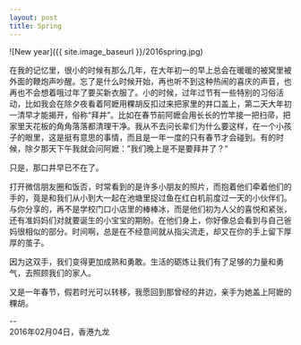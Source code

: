 ```yaml
---
layout: post
title: Spring
---
```

![New year]({{ site.image_baseurl }}/2016spring.jpg)

在我的记忆里，很小的时候有那么几年，在大年初一的早上总会在暖暖的被窝里被外面的鞭炮声吵醒。忘了是什么时候开始，再也听不到这种热闹的喜庆的声音，也再也不会想着哦过年了要买新衣服了。小的时候，过年过节有一些特别的习俗活动，比如我会在除夕夜看着阿嬷用粿胡反扣过来把家里的井口盖上，第二天大年初一清早才能揭开，俗称“拜井”。比如在春节前阿嬷会用长长的竹竿接一把扫帚，把家里天花板的角角落落都清理干净。我从不去问长辈们为什么要这样，在一个小孩子的眼里，这是挺有意思的事情，而且是一年一度的只有春节才会碰到。有的时候，除夕那天下午我就会问阿嬷：”我们晚上是不是要拜井了？”

只是，那口井早已不在了。

打开微信朋友圈和饭否，时常看到的是许多小朋友的照片，而抱着他们牵着他们的手的，竟是和我们从小到大一起在池塘里捉过鱼在红白机前度过一天的小伙伴们。与你分享的，再不是学校门口小店里的棒棒冰，而是他们初为人父的喜悦和紧张，还有准妈妈们对就要诞生的小宝宝的期盼。在他们身上，你好像总会看到与自己爸妈很相似的部分。时间啊，总是在不经意间就从指尖流走，却又在你的手上留下厚厚的茧子。

因为这双手，我们变得更加成熟和勇敢。生活的砺炼让我们有了足够的力量和勇气，去照顾我们的家人。

又是一年春节，假若时光可以转移，我愿回到那曾经的井边，亲手为她盖上阿嬷的粿胡。

--  
2016年02月04日，香港九龙
